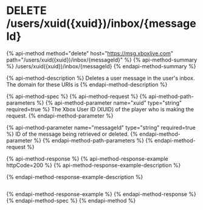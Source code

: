 # DELETE /users/xuid\({xuid}\)/inbox/{messageId}

{% api-method method="delete" host="https://msg.xboxlive.com" path="/users/xuid\({xuid}\)/inbox/{messageId}" %}
{% api-method-summary %}
/users/xuid\({xuid}\)/inbox/{messageId}
{% endapi-method-summary %}

{% api-method-description %}
Deletes a user message in the user's inbox. The domain for these URIs is
{% endapi-method-description %}

{% api-method-spec %}
{% api-method-request %}
{% api-method-path-parameters %}
{% api-method-parameter name="xuid" type="string" required=true %}
The Xbox User ID \(XUID\) of the player who is making the request.
{% endapi-method-parameter %}

{% api-method-parameter name="messageId" type="string" required=true %}
ID of the message being retrieved or deleted.
{% endapi-method-parameter %}
{% endapi-method-path-parameters %}
{% endapi-method-request %}

{% api-method-response %}
{% api-method-response-example httpCode=200 %}
{% api-method-response-example-description %}

{% endapi-method-response-example-description %}

```text

```
{% endapi-method-response-example %}
{% endapi-method-response %}
{% endapi-method-spec %}
{% endapi-method %}

